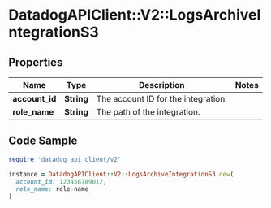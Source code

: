 # DatadogAPIClient::V2::LogsArchiveIntegrationS3

## Properties

| Name | Type | Description | Notes |
| ---- | ---- | ----------- | ----- |
| **account_id** | **String** | The account ID for the integration. |  |
| **role_name** | **String** | The path of the integration. |  |

## Code Sample

```ruby
require 'datadog_api_client/v2'

instance = DatadogAPIClient::V2::LogsArchiveIntegrationS3.new(
  account_id: 123456789012,
  role_name: role-name
)
```

